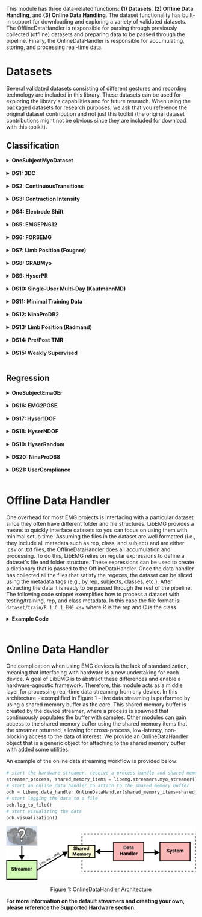<style>
    table {
        width: 100%;
    }
    .device_img {
        display: block;
        margin-left: auto;
        margin-right: auto;
        width: 50%;
        height: 50%;
    }
    .device_img_2 {
        display: block;
        margin-left: auto;
        margin-right: auto;
        width: 35%;
        height: 50%;
    }
</style>

This module has three data-related functions: **(1) Datasets**, **(2) Offline Data Handling**, and **(3) Online Data Handling**. The dataset functionality has built-in support for downloading and exploring a variety of validated datasets. The OfflineDataHandler is responsible for parsing through previously collected (offline) datasets and preparing data to be passed through the pipeline. Finally, the OnlineDataHandler is responsible for accumulating, storing, and processing real-time data. 

# Datasets
Several validated datasets consisting of different gestures and recording technology are included in this library. These datasets can be used for exploring the library's capabilities and for future research. When using the packaged datasets for research purposes, we ask that you reference the original dataset contribution and not just this toolkit (the original dataset contributions might not be obvious since they are included for download with this toolkit).

## Classification 

<!-- ------------- One Subject Myo -------------------- -->

<details>
<summary><b>OneSubjectMyoDataset</b></summary>

<br>

**Dataset Description:**
Simple one subject dataset. 

| Attribute          | Description |
| ------------------ | ----------- |
| **Num Subjects:**      | 1       |
| **Num Reps:**      | 12 Reps (i.e., 6 Trials x 2 Reps)|
| **Classes:**       | <ul><li>0 - Hand Open</li><li>1 - Hand Close</li><li>2 - No Movement</li><li>3 - Wrist Extension</li><li>4 - Wrist Flexion</li></ul>       |
| **Device:**        | Myo        |
| **Sampling Rates:** | 200 Hz        |
| **Auto Download:** | True       |


**Using the Dataset:**
```Python
from libemg.datasets import *
dataset = get_dataset_list()['OneSubjectMyo']()
odh = dataset.prepare_data()
```

**Dataset Location**
https://github.com/LibEMG/OneSubjectEMaGerDataset

**References:**
```
@ARTICLE{libemg,
  author={Eddy, Ethan and Campbell, Evan and Phinyomark, Angkoon and Bateman, Scott and Scheme, Erik},
  journal={IEEE Access}, 
  title={LibEMG: An Open Source Library to Facilitate the Exploration of Myoelectric Control}, 
  year={2023},
  volume={11},
  number={},
  pages={87380-87397},
  keywords={Electromyography;Prosthetics;Libraries;Human computer interaction;Feature extraction;Muscles;Control systems;Gesture recognition;Open source software;EMG;electromyography;toolkit;library;myoelectric control;gesture recognition},
  doi={10.1109/ACCESS.2023.3304544}}
```
-------------
</details>

<br>

<!-- ------------- 3DC -------------------- -->

<details>
<summary><b>DS1: 3DC</b></summary>

<br>

**Dataset Description:**
A relatively simple within session baseline.

| Attribute          | Description |
| ------------------ | ----------- |
| **Num Subjects:**      | 22       |
| **Num Reps:**      | 4 Training, 4 Testing       |
| **Classes:**       | <ul><li>0 - No Motion</li><li>1 - Radial Deviaton</li><li>2 - Wrist Flexion</li><li>3 - Ulnar Deviaton</li><li>4 - Wrist Extension</li><li>5 - Supination</li><li>6 - Pronation</li><li>7 - Power Grip</li><li>8- Open Hand</li><li>9 - Chuck Grip</li><li>10 - Pinch Grip</li></ul>       |
| **Device:**        | Delsys        |
| **Sampling Rates:** | 1000 Hz        |
| **Auto Download:** | True       |

**Using the Dataset:**
```Python
from libemg.datasets import *
dataset = get_dataset_list()['3DC']()
odh = dataset.prepare_data()
```

**Dataset Location**
https://github.com/LibEMG/3DCDataset

**References:**
```
@article{cote2019low,
  title={A low-cost, wireless, 3-D-printed custom armband for sEMG hand gesture recognition},
  author={C{\^o}t{\'e}-Allard, Ulysse and Gagnon-Turcotte, Gabriel and Laviolette, Fran{\c{c}}ois and Gosselin, Benoit},
  journal={Sensors},
  volume={19},
  number={12},
  pages={2811},
  year={2019},
  publisher={MDPI}
}
```
</details>
<br>

<!-- ------------- Continuous Transition -------------------- -->
<details>
<summary><b>DS2: ContinuousTransitions</b></summary>

<br>

**Dataset Description:**
The testing set in this dataset has continuous transitions between classes, providing a more realistic offline evaluation standard for myoelectric control.

| Attribute         | Description                                                                                          |
|-------------------|------------------------------------------------------------------------------------------------------|
| **Num Subjects:** | 43                                                                                                   |
| **Num Reps:**     | 6 Training (Ramp), 42 Transitions (All combinations of Transitions) x 6 Reps                         |
| **Classes:**      | <ul><li>0 - No Motion</li><li>1 - Wrist Flexion</li><li>2 - Wrist Extension</li><li>3 - Wrist Pronation</li><li>4 - Wrist Supination</li><li>5 - Hand Close</li><li>6 - Hand Open</li></ul> |
| **Device:**       | Delsys                                                                                               |
| **Sampling Rates:** | 2000 Hz                                                                                    |
| **Auto Download:** | False       |

**Using the Dataset:**
```Python
from libemg.datasets import *
dataset = get_dataset_list()['ContinuousTransitions']()
odh = dataset.prepare_data()
```

**Dataset Location**
https://unbcloud-my.sharepoint.com/:f:/g/personal/ecampbe2_unb_ca/EjgjhM9ZHJxOglKoAf062ngBf4wFj2Mn2bORKY1-aMYGRw?e=WkZNwI

**References:**
```
@ARTICLE{transitions,
  author={Raghu, Shriram Tallam Puranam and MacIsaac, Dawn and Scheme, Erik},
  journal={IEEE Journal of Biomedical and Health Informatics}, 
  title={Decision-Change Informed Rejection Improves Robustness in Pattern Recognition-Based Myoelectric Control}, 
  year={2023},
  volume={27},
  number={12},
  pages={6051-6061},
  doi={10.1109/JBHI.2023.3316599}}
```

</details>
</br>

<!-- ------------- Contraction Intensity -------------------- -->
<details>
<summary><b>DS3: Contraction Intensity</b></summary>

<br>

**Dataset Description:**
A contraction intensity dataset.

| Attribute         | Description                                                                                          |
|-------------------|------------------------------------------------------------------------------------------------------|
| **Num Subjects:** | 10                                                                                                   |
| **Num Reps:**     | 4 Ramp Reps (Train), 4 Reps x 20%, 30%, 40%, 50%, 60%, 70%, 80%, MVC (Test)                           |
| **Classes:**      | <ul><li>0 - No Motion</li><li>1 - Wrist Flexion</li><li>2 - Wrist Extension</li><li>3 - Wrist Pronation</li><li>4 - Wrist Supination</li><li>5 - Chuck Grip</li><li>6 - Hand Open</li></ul> |
| **Device:**       | BE328 by Liberating Technologies, Inc                                                                |
| **Sampling Rates:** | 1000 Hz                                                                                    |
| **Auto Download:** | True       |

**Using the Dataset:**
```Python
from libemg.datasets import *
dataset = get_dataset_list()['ContractionIntensity']()
odh = dataset.prepare_data()
```

**Dataset Location**
https://github.com/LibEMG/ContractionIntensity

**References:**
```
@article{contraction_intensity,
  title={Training strategies for mitigating the effect of proportional control on classification in pattern recognition--based myoelectric control},
  author={Scheme, Erik and Englehart, Kevin},
  journal={JPO: Journal of Prosthetics and Orthotics},
  volume={25},
  number={2},
  pages={76--83},
  year={2013},
  publisher={LWW}
}
```

</details>
</br>

<!-- ------------- ElectrodeShift -------------------- -->

<details>
<summary><b>DS4: Electrode Shift</b></summary>

<br>

**Dataset Description:**
An electrode shift confounding factors dataset.

| Attribute         | Description                                                                                          |
|-------------------|------------------------------------------------------------------------------------------------------|
| **Num Subjects:** | 21                                                                                                   |
| **Num Reps:**     | 5 Train (Before Shift), 8 Test (After Shift)                                                         |
| **Classes:**      | <ul><li>0 - Close</li><li>1 - Open</li><li>2 - Rest</li><li>3 - Flexion</li><li>4 - Extension</li></ul> |
| **Device:**       | Myo Armband                                                                                         |
| **Sampling Rates:** | 200 Hz                                                                                   |
| **Auto Download:** | True       |

**Using the Dataset:**
```Python
from libemg.datasets import *
dataset = get_dataset_list()['CIIL_ElectrodeShift']()
odh = dataset.prepare_data()
```

**Dataset Location**
https://github.com/LibEMG/CIILData

**References:**
```
@article{ciil_es,
  title={Context-informed incremental learning improves both the performance and resilience of myoelectric control},
  author={Campbell, Evan and Eddy, Ethan and Bateman, Scott and C{\^o}t{\'e}-Allard, Ulysse and Scheme, Erik},
  journal={Journal of NeuroEngineering and Rehabilitation},
  volume={21},
  number={1},
  pages={70},
  year={2024},
  publisher={Springer}
}
```

</details>
</br>

<!-- ------------- EMGEPN612 -------------------- -->
<details>
<summary><b>DS5: EMGEPN612</b></summary>

<br>

**Dataset Description:**
A large 612 user dataset for developing cross-user models.

| Attribute         | Description                                                                                          |
|-------------------|------------------------------------------------------------------------------------------------------|
| **Num Subjects:** | 612                                                                                                  |
| **Num Reps:**     | 50 Reps x 306 Users (Train), 25 Reps x 306 Users (Test) --> Cross User Split                        |
| **Classes:**      | <ul><li>0 - No Movement</li><li>1 - Hand Close</li><li>2 - Flexion</li><li>3 - Extension</li><li>4 - Hand Open</li><li>5 - Pinch</li></ul> |
| **Device:**       | Myo Armband                                                                                         |
| **Sampling Rates:** | 200 Hz                                                                                     |
| **Auto Download:** | True       |

**Using the Dataset:**
```Python
from libemg.datasets import *
dataset = get_dataset_list()['EMGEPN612']() # User Dependent 
dataset = get_dataset_list(cross_user=True)['EMGEPN612']() # User Independent 
odh = dataset.prepare_data()
```

**Dataset Location**
https://unbcloud-my.sharepoint.com/:u:/g/personal/ecampbe2_unb_ca/EWf3sEvRxg9HuAmGoBG2vYkBLyFv6UrPYGwAISPDW9dBXw?e=vjCA14

**References:**
```
@article{epn,
  title={EMG-EPN-612 Dataset. 2020},
  author={Benalc{\'a}zar, M and Barona, L and Valdivieso, L and Aguas, X and Zea, J},
  journal={DOI: https://doi. org/10.5281/zenodo},
  volume={4027874},
  year={2020}
}
```

</details>
</br>

<!-- ------------- FORSEMG -------------------- -->
<details>
<summary><b>DS6: FORSEMG</b></summary>

<br>

**Dataset Description:**
Twelve gestures elicited in three forearm orientations (neutral, pronation, and supination).

| Attribute         | Description                                                                                          |
|-------------------|------------------------------------------------------------------------------------------------------|
| **Num Subjects:** | 19                                                                                                   |
| **Num Reps:**     | 5 Train, 10 Test (2 Forearm Orientations x 5 Reps)                                                   |
| **Classes:**      | <ul><li>0 - Thump Up</li><li>1 - Index</li><li>2 - Right Angle</li><li>3 - Peace</li><li>4 - Index Little</li><li>5 - Thumb Little</li><li>6 - Hand Close</li><li>7 - Hand Open</li><li>8 - Wrist Flexion</li><li>9 - Wrist Extension</li><li>10 - Ulnar Deviation</li><li>11 - Radial Deviation</li></ul> |
| **Device:**       | Experimental Device                                                                                    |
| **Sampling Rates:** | 985 Hz                                                                                       |
| **Auto Download:** | False       |

**Using the Dataset:**
```Python
from libemg.datasets import *
dataset = get_dataset_list()['FORSEMG']()
odh = dataset.prepare_data()
```

**Dataset Location**
https://www.kaggle.com/datasets/ummerummanchaity/fors-emg-a-novel-semg-dataset

**References:**
```
@article{fors_emg,
  title={FORS-EMG: A Novel sEMG Dataset for Hand Gesture Recognition Across Multiple Forearm Orientations},
  author={Rumman, Umme and Ferdousi, Arifa and Hossain, Md Sazzad and Islam, Md Johirul and Ahmad, Shamim and Reaz, Mamun Bin Ibne and Islam, Md Rezaul},
  journal={arXiv preprint arXiv:2409.07484},
  year={2024}
}
```

</details>
</br>


<!-- ------------- Fougner -------------------- -->

<details>
<summary><b>DS7: Limb Position (Fougner)</b></summary>

<br>

**Dataset Description:**
A limb position dataset (with 5 static limb positions).

| Attribute         | Description                                                                                          |
|-------------------|------------------------------------------------------------------------------------------------------|
| **Num Subjects:** | 12                                                                                                   |
| **Num Reps:**     | 10 Reps (Train), 10 Reps x 4 Positions                                                                 |
| **Classes:**      | <ul><li>0 - Wrist Flexion</li><li>1 - Wrist Extension</li><li>2 - Pronation</li><li>3 - Supination</li><li>4 - Hand Open</li><li>5 - Power Grip</li><li>6 - Pinch Grip</li><li>7 - Rest</li></ul> |
| **Device:**       | BE328 by Liberating Technologies, Inc.                                                                |
| **Sampling Rates:** | 1000 Hz                                                                                     |
| **Auto Download:** | True       |


**Using the Dataset:**
```Python
from libemg.datasets import *
dataset = get_dataset_list()['FougnerLP']()
odh = dataset.prepare_data()
```

**Dataset Location**
https://github.com/LibEMG/LimbPosition

**References:**
```
@article{fougner_lp,
  title={Resolving the limb position effect in myoelectric pattern recognition},
  author={Fougner, Anders and Scheme, Erik and Chan, Adrian DC and Englehart, Kevin and Stavdahl, {\O}yvind},
  journal={IEEE Transactions on Neural Systems and Rehabilitation Engineering},
  volume={19},
  number={6},
  pages={644--651},
  year={2011},
  publisher={IEEE}
}
```

</details>
</br>

<!-- ------------- GrabMyo -------------------- -->
<details>
<summary><b>DS8: GRABMyo</b></summary>

<br>

**Dataset Description:**
A large cross-session dataset including 17 gestures elicited across 3 separate sessions.

| Attribute         | Description                                                                                          |
|-------------------|------------------------------------------------------------------------------------------------------|
| **Num Subjects:** | 43                                                                                                   |
| **Num Reps:**     | 7 Train, 14 Test (2 Separate Days x 7 Reps) --> Cross Day Split                                      |
| **Classes:**      | <ul><li>0 - Lateral Prehension</li><li>1 - Thumb Adduction</li><li>2 - Thumb and Little Finger Opposition</li><li>3 - Thumb and Index Finger Opposition</li><li>4 - Thumb and Index Finger Extension</li><li>5 - Thumb and Little Finger Extension</li><li>6 - Index and Middle Finger Extension</li><li>7 - Little Finger Extension</li><li>8 - Index Finger Extension</li><li>9 - Thumb Finger Extension</li><li>10 - Wrist Extension</li><li>11 - Wrist Flexion</li><li>12 - Forearm Supination</li><li>13 - Forearm Pronation</li><li>14 - Hand Open</li><li>15 - Hand Close</li><li>16 - Rest</li></ul> |
| **Device:**       | EMGUSB2+ device (OT Bioelletronica, Italy)                                                           |
| **Sampling Rates:** | 2048 Hz                                                                                      |
| **Auto Download:** | False       |

**Using the Dataset:**
```Python
from libemg.datasets import *
dataset = get_dataset_list()['GRABMyoBaseline']() # Baseline 
dataset = get_dataset_list()['GRABMyoCrossDay']() # CrossDay
odh = dataset.prepare_data()
```

**Dataset Location**
https://physionet.org/content/grabmyo/1.0.2/

**References:**
```
@article{grabmyo,
  title={Multi-day dataset of forearm and wrist electromyogram for hand gesture recognition and biometrics},
  author={Pradhan, Ashirbad and He, Jiayuan and Jiang, Ning},
  journal={Scientific data},
  volume={9},
  number={1},
  pages={733},
  year={2022},
  publisher={Nature Publishing Group UK London}
}
```

</details>
</br>

<!-- ------------- Hyser -------------------- -->

<details>
<summary><b>DS9: HyserPR</b></summary>

<br>

**Dataset Description:**
High Density Hyser pattern recognition (PR) dataset. Includes dynamic and maintenance tasks for 34 hand gestures.

| Attribute          | Description |
| ------------------ | ----------- |
| **Num Subjects:**      | 18       |
| **Num Reps:**      | 1 Train, 1 Test (Consisting of dynamic and maintanance tasks)     |
| **Classes:**       | <ul><li>1 - Thumb Extension</li><li>2 - Index Finger Extension</li><li>3 - Middle Finger Extension</li><li>4 - Ring Finger Extension</li><li>5 - Little Finger Extension</li><li>6 - Wrist Flexion</li><li>7 - Wrist Extension</li><li>8 - Wrist Radial</li><li>9 - Wrist Ulnar</li><li>10 - Wrist Pronation</li><li>11 - Wrist Supination</li><li>12 - Extension of Thumb and Index Fingers</li><li>13 - Extension of Index and Middle Fingers</li><li>14 - Wrist Flexion Combined with Hand Close</li><li>15 - Wrist Extension Combined with Hand Close</li><li>16 - Wrist Radial Combined with Hand Close</li><li>17 - Wrist Ulnar Combined with Hand Close</li><li>18 - Wrist Pronation Combined with Hand Close</li><li>19 - Wrist Supination Combined with Hand Close</li><li>20 - Wrist Flexion Combined with Hand Open</li><li>21 - Wrist Extension Combined with Hand Open</li><li>22 - Wrist Radial Combined with Hand Open</li><li>23 - Wrist Ulnar Combined with Hand Open</li><li>24 - Wrist Pronation Combined with Hand Open</li><li>25 - Wrist Supination Combined with Hand Open</li><li>26 - Extension of Thumb, Index and Middle Fingers</li><li>27 - Extension of Index, Middle and Ring Fingers</li><li>28 - Extension of Middle, Ring and Little Fingers</li><li>29 - Extension of Index, Middle, Ring and Little Fingers</li><li>30 - Hand Close</li><li>31 - Hand Open</li><li>32 - Thumb and Index Fingers Pinch</li><li>33 - Thumb, Index and Middle Fingers Pinch</li><li>34 - Thumb and Middle Fingers Pinch</li></ul>   |
| **Device:**        | OT Bioelettronica Quattrocento        |
| **Sampling Rates:** | 2048 Hz        |
| **Auto Download:** | False       |

**Using the Dataset:**
```Python
from libemg.datasets import *
dataset = get_dataset_list()['HyserPR']()
odh = dataset.prepare_data()
```

**Dataset Location**
https://www.physionet.org/content/hd-semg/2.0.0/

**References:**
```
@ARTICLE{hyser,
  author={Jiang, Xinyu and Liu, Xiangyu and Fan, Jiahao and Ye, Xinming and Dai, Chenyun and Clancy, Edward A. and Akay, Metin and Chen, Wei},
  journal={IEEE Transactions on Neural Systems and Rehabilitation Engineering}, 
  title={Open Access Dataset, Toolbox and Benchmark Processing Results of High-Density Surface Electromyogram Recordings}, 
  year={2021},
  volume={29},
  number={},
  pages={1035-1046},
  doi={10.1109/TNSRE.2021.3082551}}
```
</details>
<br>

<!-- ------------- Kauffman -------------------- -->
<details>
<summary><b>DS10: Single-User Multi-Day (KaufmannMD)</b></summary>

<br>

**Dataset Description:**
A single subject, multi-day (120 days) collection.

| Attribute         | Description                                                                                          |
|-------------------|------------------------------------------------------------------------------------------------------|
| **Num Subjects:** | 1                                                                                                   |
| **Num Reps:**     | 1 rep per day, 120 days total. 60/60 train-test split                                                |
| **Classes:**      | <ul><li>0 - No Motion</li><li>1 - Wrist Extension</li><li>2 - Wrist Flexion</li><li>3 - Wrist Adduction</li><li>4 - Wrist Abduction</li><li>5 - Wrist Supination</li><li>6 - Wrist Pronation</li><li>7 - Hand Open</li><li>8 - Hand Closed</li><li>9 - Key Grip</li><li>10 - Index Point</li></ul> |
| **Device:**       | MindMedia                                                                                           |
| **Sampling Rates:** | 2048 Hz                                                                                     |
| **Auto Download:** | True       |

**Using the Dataset:**
```Python
from libemg.datasets import *
dataset = get_dataset_list()['KaufmannMD']()
odh = dataset.prepare_data()
```

**Dataset Location**
https://github.com/LibEMG/MultiDay

**References:**
```
@INPROCEEDINGS{kaufmann,
  author={Kaufmann, Paul and Englehart, Kevin and Platzner, Marco},
  booktitle={2010 Annual International Conference of the IEEE Engineering in Medicine and Biology}, 
  title={Fluctuating emg signals: Investigating long-term effects of pattern matching algorithms}, 
  year={2010},
  volume={},
  number={},
  pages={6357-6360},
  doi={10.1109/IEMBS.2010.5627288}}
```

</details>
</br>

<!-- ------------- MinimalData -------------------- -->

<details>
<summary><b>DS11: Minimal Training Data</b></summary>

<br>

**Dataset Description:**
The goal of this Myo dataset is to explore how well models perform when they have a limited amount of training data (1s per class).

| Attribute         | Description                                                                                          |
|-------------------|------------------------------------------------------------------------------------------------------|
| **Num Subjects:** | 11                                                                                                   |
| **Num Reps:**     | 1 Train, 15 Test                                                                               |
| **Classes:**      | <ul><li>0 - Close</li><li>1 - Open</li><li>2 - Rest</li><li>3 - Flexion</li><li>4 - Extension</li></ul> |
| **Device:**       | Myo Armband                                                                                         |
| **Sampling Rates:** | 200 Hz                                                                                     |
| **Auto Download:** | True       |


**Using the Dataset:**
```Python
from libemg.datasets import *
dataset = get_dataset_list()['CIIL_MinimalData']()
odh = dataset.prepare_data()
```

**Dataset Location**
https://github.com/LibEMG/CIILData

**References:**
```
@inproceedings{ciil_md,
  title={Leveraging task-specific context to improve unsupervised adaptation for myoelectric control},
  author={Eddy, Ethan and Campbell, Evan and Bateman, Scott and Scheme, Erik},
  booktitle={2023 IEEE International Conference on Systems, Man, and Cybernetics (SMC)},
  pages={4661--4666},
  year={2023},
  organization={IEEE}
}
```

</details>
</br>

<!-- ------------- NinaProDB2 -------------------- -->

<details>
<summary><b>DS12: NinaProDB2</b></summary>

<br>

**Dataset Description:**
The Ninapro DB2 is a dataset that can be used to test how algorithms perform for large gesture sets. The dataset contains 6 repetitions of 50 motion classes (plus optional rest) that were recorded using 12 Delsys Trigno electrodes around the forearm.

| Attribute          | Description |
| ------------------ | ----------- |
| **Num Subjects:**      | 40       |
| **Num Reps:**      | 6 |
| **Classes:**       | 50 [Nina Pro DB2](http://ninapro.hevs.ch/node/123)    |
| **Device:**        | Delsys        |
| **Sampling Rates:** | 2000 Hz        |
| **Auto Download:** | False       |

**Using the Dataset:**
```Python
from libemg.datasets import *
dataset = get_dataset_list()['NinaProDB2']()
odh = dataset.prepare_data()
```

**Dataset Location**
Note, this dataset will not be automatically downloaded. To download this dataset, please see [Nina DB2](http://ninapro.hevs.ch/node/17). Simply download the ZIPs and place them in a folder and LibEMG will handle the rest. All credit for this dataset should be given to the original authors. 

**References:**
```
@article{db2,
  title={Electromyography data for non-invasive naturally-controlled robotic hand prostheses},
  author={Atzori, Manfredo and Gijsberts, Arjan and Castellini, Claudio and Caputo, Barbara and Hager, Anne-Gabrielle Mittaz and Elsig, Simone and Giatsidis, Giorgio and Bassetto, Franco and M{\"u}ller, Henning},
  journal={Scientific data},
  volume={1},
  number={1},
  pages={1--13},
  year={2014},
  publisher={Nature Publishing Group}
}
```
-------------

</details>
</br>

<!-- ------------- Radmand -------------------- -->
<details>
<summary><b>DS13: Limb Position (Radmand)</b></summary>

<br>

**Dataset Description:**
A large limb position dataset (with 16 static limb positions).

| Attribute         | Description                                                                                          |
|-------------------|------------------------------------------------------------------------------------------------------|
| **Num Subjects:** | 10                                                                                                   |
| **Num Reps:**     | 4 Reps (Train), 4 Reps x 15 Positions                                                                |
| **Classes:**      | <ul><li>Mapping is Uncertain</li></ul>                                                                    |
| **Device:**       | DelsysTrigno                                                                                         |
| **Sampling Rates:** | 1000 Hz                                                                                     |
| **Auto Download:** | True       |

**Using the Dataset:**
```Python
from libemg.datasets import *
dataset = get_dataset_list()['RadmandLP']()
odh = dataset.prepare_data()
```

**Dataset Location**
https://github.com/LibEMG/LimbPosition

**References:**
```
@INPROCEEDINGS{radmand_lp,
  author={Radmand, A. and Scheme, E. and Englehart, K.},
  booktitle={2014 36th Annual International Conference of the IEEE Engineering in Medicine and Biology Society}, 
  title={A characterization of the effect of limb position on EMG features to guide the development of effective prosthetic control schemes}, 
  year={2014},
  volume={},
  number={},
  pages={662-667},
  keywords={},
  doi={10.1109/EMBC.2014.6943678}}
```

</details>
</br>

<!-- ------------- TMR -------------------- -->
<details>
<summary><b>DS14: Pre/Post TMR</b></summary>

<br>

**Dataset Description:**
6 subjects, 8 reps, 24 motions, pre/post intervention.

| Attribute         | Description                                                                                          |
|-------------------|------------------------------------------------------------------------------------------------------|
| **Num Subjects:** | 6                                                                                                   |
| **Num Reps:**     | 8 reps per motion (pre/post intervention)                                                           |
| **Classes:**      | <ul><li>0 - Hand Open</li><li>1 - Key Grip</li><li>2 - Power Grip</li><li>3 - Fine Pinch Opened</li><li>4 - Fine Pinch Closed</li><li>5 - Tripod Opened</li><li>6 - Tripod Closed</li><li>7 - Tool</li><li>8 - Hook</li><li>9 - Index Point</li><li>10 - Thumb Flexion</li><li>11 - Thumb Extension</li><li>12 - Thumb Abduction</li><li>13 - Thumb Adduction</li><li>14 - Index Flexion</li><li>15 - Ring Flexion</li><li>16 - Pinky Flexion</li><li>17 - Wrist Supination</li><li>18 - Wrist Pronation</li><li>19 - Wrist Flexion</li><li>20 - Wrist Extension</li><li>21 - Radial Deviation</li><li>22 - Ulnar Deviation</li><li>23 - No Motion</li></ul> |
| **Device:**       | Ag/AgCl                                                                                             |
| **Sampling Rates:** | 1000 Hz                                                                                     |
| **Auto Download:** | True       |

**Using the Dataset:**
```Python
from libemg.datasets import *
dataset = get_dataset_list()['TMRShirleyRyanAbilityLab']()
odh = dataset.prepare_data()
```

**Dataset Location**
https://github.com/LibEMG/TMR_ShirleyRyanAbilityLab

**References:**
```
@article{tmr,
  title={Myoelectric prosthesis hand grasp control following targeted muscle reinnervation in individuals with transradial amputation},
  author={Simon, Ann M and Turner, Kristi L and Miller, Laura A and Dumanian, Gregory A and Potter, Benjamin K and Beachler, Mark D and Hargrove, Levi J and Kuiken, Todd A},
  journal={PloS one},
  volume={18},
  number={1},
  pages={e0280210},
  year={2023},
  publisher={Public Library of Science San Francisco, CA USA}
}
```

</details>
</br>

<!-- ------------- CIIL_WeaklySupervised -------------------- -->

<details>
<summary><b>DS15: Weakly Supervised</b></summary>

<br>

**Dataset Description:**
A weakly supervised environment with sparse supervised calibration.

| Attribute         | Description                                                                                          |
|-------------------|------------------------------------------------------------------------------------------------------|
| **Num Subjects:** | 16                                                                                                   |
| **Num Reps:**     | 30 min weakly supervised, 1 rep calibration, 14 reps test                                            |
| **Classes:**      | <ul><li>0 - Close</li><li>1 - Open</li><li>2 - Rest</li><li>3 - Flexion</li><li>4 - Extension</li></ul> |
| **Device:**       | OyMotion gForcePro+ EMG Armband                                                                     |
| **Sampling Rates:** | 1000 Hz                                                                                    |
| **Auto Download:** | True       |

**Using the Dataset:**
```Python
from libemg.datasets import *
dataset = get_dataset_list('WEAKLYSUPERVISED')['CIIL_WeaklySupervised']()
odh = dataset.prepare_data()
```

**Dataset Location**
https://github.com/LibEMG/WS_CIIL

**References:**
```
@ARTICLE{10802919,
  author={Campbell, Evan and Eddy, Ethan and Isabel, Xavier and Bateman, Scott and Gosselin, Benoit and Côté-Allard, Ulysse and Scheme, Erik},
  journal={IEEE Transactions on Neural Systems and Rehabilitation Engineering}, 
  title={Screen Guided Training Does Not Capture Goal-Oriented Behaviors: Learning Myoelectric Control Mappings From Scratch Using Context Informed Incremental Learning}, 
  year={2025},
  volume={33},
  number={},
  pages={332-342},
  keywords={Training;Electromyography;Games;Data models;Calibration;Adaptation models;Context modeling;Predictive models;Pipelines;Wrist;Electromyography (EMG);deep learning;incremental learning;gesture recognition;zero-shot},
  doi={10.1109/TNSRE.2024.3518059}}
```

</details>
</br>


## Regression 

<!-- ------------- One Subject EmaGer -------------------- -->

<details>
<summary><b>OneSubjectEmaGEr</b></summary>

<br>

**Dataset Description:**
Simple one subject regression dataset. 

| Attribute          | Description |
| ------------------ | ----------- |
| **Num Subjects:**      | 1       |
| **Num Reps:**      | 5 Reps |
| **Classes:**       | <ul><li>0: Hand Close (-) / Hand Open (+) </li><li>Pronation (-) / Supination (+)</li></li></ul>       |
| **Device:**        | EmaGEr        |
| **Sampling Rates:** | 1010 Hz        |
| **Auto Download:** | True       |


**Using the Dataset:**
```Python
from libemg.datasets import *
dataset = get_dataset_list('REGRESSION')['OneSubjectMyo']()
odh = dataset.prepare_data()
```

**Dataset Location**
https://github.com/LibEMG/OneSubjectMyoDataset

**References:**
```
@ARTICLE{libemg,
  author={Eddy, Ethan and Campbell, Evan and Phinyomark, Angkoon and Bateman, Scott and Scheme, Erik},
  journal={IEEE Access}, 
  title={LibEMG: An Open Source Library to Facilitate the Exploration of Myoelectric Control}, 
  year={2023},
  volume={11},
  number={},
  pages={87380-87397},
  doi={10.1109/ACCESS.2023.3304544}}
```
</details>

<br>

<!-- ------------- EMG2POSE -------------------- -->

<details>  
<summary><b>DS16: EMG2POSE</b></summary>  

<br>

**Dataset Description:**  
A large dataset from ctrl-labs (Meta) for joint angle estimation. Note that not all subjects have all stages.

| Attribute         | Description                                                                                                  |
|-------------------|--------------------------------------------------------------------------------------------------------------|
| **Num Subjects:** | 193                                                                                                          |
| **Num Reps:**     | N/A                                                                                                          |
| **Classes:**      | <ul><li>FingerPinches1 - AllFingerPinchesThumbSwipeThumbRotate</li><li>Object1 - CoffeePanicPete</li><li>Counting1 - CountingUpDownFaceSideAway</li><li>Counting2 - CountingUpDownFingerWigglingSpreading</li><li>DoorknobFingerGraspFistGrab - DoorknobFingerGraspFistGrab</li><li>Throwing - FastPongFronthandBackhandThrowing</li><li>Abduction - FingerAbductionSeries</li><li>FingerFreeform - FingerFreeform</li><li>FingerPinches2 - FingerPinchesSingleFingerPinchesMultiple</li><li>HandHandInteractions - FingerTouchPalmClapmrburns</li><li>Wiggling1 - FingerWigglingSpreading</li><li>Punch - GraspPunchCloseFar</li><li>Gesture1 - HandClawGraspFlicks</li><li>StaticHands - HandDeskSeparateClaspedChest</li><li>FingerPinches3 - HandOverHandAllFingerPinchesThumbSwipeThumbRotate</li><li>Wiggling2 - HandOverHandCountingUpDownFingerWigglingSpreading</li><li>Unconstrained - unconstrained</li><li>Gesture2 - HookEmHornsOKScissors</li><li>FingerPinches4 - IndexPinchesMiddlePinchesThumbswipes</li><li>Pointing - IndividualFingerPointingSnap</li><li>Freestyle1 - OneHandedFreeStyle</li><li>Object2 - PlayBlocksChess</li><li>Draw - PokeDrawPinchRotateclosefar</li><li>Poke - PokePinchCloseFar</li><li>Gesture3 - ShakaVulcanPeace</li><li>ThumbsSwipes - ThumbsSwipesWholeHand</li><li>ThumbRotations - ThumbsUpDownThumbRotationsCWCCWP</li><li>Freestyle2 - TwoHandedFreeStyle</li><li>WristFlex - WristFlexionAbduction</li></ul> |
| **Device:**       | Ctrl Labs Armband                                                                                           |
| **Sampling Rates:** | 2000 Hz                                                                                                   |
| **Auto Download:** | False       |

**Using the Dataset:**  
```Python
from libemg.datasets import *
dataset = get_dataset_list('REGRESSION')['EMG2POSE']() # Within USer 
dataset = get_dataset_list('REGRESSION', cross_user=True)['EMG2POSE']() # Cross User 
odh = dataset.prepare_data()
```

**Dataset Location**
https://fb-ctrl-oss.s3.amazonaws.com/emg2pose/emg2pose_dataset.tar

**References:**
```
@inproceedings{salteremg2pose,
  title={emg2pose: A Large and Diverse Benchmark for Surface Electromyographic Hand Pose Estimation},
  author={Salter, Sasha and Warren, Richard and Schlager, Collin and Spurr, Adrian and Han, Shangchen and Bhasin, Rohin and Cai, Yujun and Walkington, Peter and Bolarinwa, Anuoluwapo and Wang, Robert and others},
  booktitle={The Thirty-eight Conference on Neural Information Processing Systems Datasets and Benchmarks Track}
}
```

</details>
</br>


<!-- ------------- Hyser 1DOF -------------------- -->
<details>  
<summary><b>DS17: Hyser1DOF</b></summary>  

<br>

**Dataset Description:**  
Hyser 1 DOF dataset. Includes within-DOF finger movements. Ground truth finger forces are recorded for use in finger force regression.
<br>

| Attribute         | Description                                                                                               |
|-------------------|-----------------------------------------------------------------------------------------------------------|
| **Num Subjects:** | 20                                                                                                         |
| **Num Reps:**     | 3                                                                                                         |
| **Classes:**      |   <ul><li>1 - Thumb</li><li>2 - Index</li><li>3 - Middle</li><li>4 - Ring</li><li>5 - Little</li></ul>  |
| **Device:**        | OT Bioelettronica Quattrocento        |
| **Sampling Rates:** | 2048 Hz        |
| **Auto Download:** | False       |

**Using the Dataset:**  
```Python
from libemg.datasets import *
dataset = get_dataset_list('REGRESSION')['Hyser1DOF']()
odh = dataset.prepare_data()
```

**Dataset Location**
https://www.physionet.org/content/hd-semg/2.0.0/

**References:**
```
@ARTICLE{hyser,
  author={Jiang, Xinyu and Liu, Xiangyu and Fan, Jiahao and Ye, Xinming and Dai, Chenyun and Clancy, Edward A. and Akay, Metin and Chen, Wei},
  journal={IEEE Transactions on Neural Systems and Rehabilitation Engineering}, 
  title={Open Access Dataset, Toolbox and Benchmark Processing Results of High-Density Surface Electromyogram Recordings}, 
  year={2021},
  volume={29},
  number={},
  pages={1035-1046},
  doi={10.1109/TNSRE.2021.3082551}}
```

</details>
</br>

<!-- ------------- Hyser NDOF -------------------- -->
<details>  
<summary><b>DS18: HyserNDOF</b></summary>  

<br>

**Dataset Description:**  
Hyser N DOF dataset. Includes combined finger movements. Ground truth finger forces are recorded for use in finger force regression.
<br>

| Attribute         | Description                                                                                               |
|-------------------|-----------------------------------------------------------------------------------------------------------|
| **Num Subjects:** | 20                                                                                                         |
| **Num Reps:**     | 2                                                                                                         |
| **Classes:**      |   <ul><li>1 - Thumb + Index</li><li>2 - Thumb + Middle</li><li>3 - Thumb + Ring</li><li>4 - Thumb + Little</li><li>5 - Index + Middle</li><li>6 - Thumb + Index + Middle</li><li>7 - Index + Middle + Ring</li><li>8 - Middle + Ring + Little</li><li>9 - Index + Middle + Ring + Little</li><li>10 - All Fingers</li><li>11 - Thumb + Index (Opposing)</li><li>12 - Thumb + Middle (Opposing)</li><li>13 - Thumb + Ring (Opposing)</li><li>14 - Thumb + Little (Opposing)</li><li>15 - Index + Middle (Opposing)</li></ul>  |
| **Device:**        | OT Bioelettronica Quattrocento        |
| **Sampling Rates:** | 2048 Hz        |
| **Auto Download:** | False       |

**Using the Dataset:**  
```Python
from libemg.datasets import *
dataset = get_dataset_list('REGRESSION')['HyserNDOF']()
odh = dataset.prepare_data()
```

**Dataset Location**
https://www.physionet.org/content/hd-semg/2.0.0/

**References:**
```
@ARTICLE{hyser,
  author={Jiang, Xinyu and Liu, Xiangyu and Fan, Jiahao and Ye, Xinming and Dai, Chenyun and Clancy, Edward A. and Akay, Metin and Chen, Wei},
  journal={IEEE Transactions on Neural Systems and Rehabilitation Engineering}, 
  title={Open Access Dataset, Toolbox and Benchmark Processing Results of High-Density Surface Electromyogram Recordings}, 
  year={2021},
  volume={29},
  number={},
  pages={1035-1046},
  doi={10.1109/TNSRE.2021.3082551}}
```

</details>
</br>

<!-- ------------- Hyser Random -------------------- -->
<details>  
<summary><b>DS19: HyserRandom</b></summary>  

<br>

**Dataset Description:**  
Hyser random dataset. Includes random motions performed by users. Ground truth finger forces are recorded for use in finger force regression.
<br>

| Attribute         | Description                                                                                               |
|-------------------|-----------------------------------------------------------------------------------------------------------|
| **Num Subjects:** | 19                                                                                                         |
| **Num Reps:**     | 5                                                                                                         |
| **Classes:**      |   Random  |
| **Device:**        | OT Bioelettronica Quattrocento        |
| **Sampling Rates:** | 2048 Hz        |
| **Auto Download:** | False       |

**Using the Dataset:**  
```Python
from libemg.datasets import *
dataset = get_dataset_list('REGRESSION')['HyserRandom']()
odh = dataset.prepare_data()
```

**Dataset Location**
https://www.physionet.org/content/hd-semg/2.0.0/

**References:**
```
@ARTICLE{hyser,
  author={Jiang, Xinyu and Liu, Xiangyu and Fan, Jiahao and Ye, Xinming and Dai, Chenyun and Clancy, Edward A. and Akay, Metin and Chen, Wei},
  journal={IEEE Transactions on Neural Systems and Rehabilitation Engineering}, 
  title={Open Access Dataset, Toolbox and Benchmark Processing Results of High-Density Surface Electromyogram Recordings}, 
  year={2021},
  volume={29},
  number={},
  pages={1035-1046},
  doi={10.1109/TNSRE.2021.3082551}}
```

</details>
</br>

<!-- ------------- DB8 -------------------- -->

<details>
<summary><b>DS20: NinaProDB8</b></summary>

| Attribute          | Description |
| ------------------ | ----------- |
| **Num Subjects:**      | 12       |
| **Num Reps:**      | 20 Training, 2 Testing |
| **Classes:**       | 9 [NinaProDB8](http://ninapro.hevs.ch/DB8)    |
| **Device:**        | Delsys        |
| **Sampling Rates:** | 1111 Hz        |
| **Auto Download:** | False       |

**Using the Dataset:**
```Python
from libemg.datasets import *
dataset = get_dataset_list('REGRESSION')['NinaProDB8']()
odh = dataset.prepare_data()
```

**Dataset Location**
Note, this dataset will not be automatically downloaded. To download this dataset, please see [Nina DB8](http://ninapro.hevs.ch/DB8). Simply download the ZIPs and place them in a folder and LibEMG will handle the rest. All credit for this dataset should be given to the original authors. 

**References:**
```
@article{db8,
  title={Effect of user practice on prosthetic finger control with an intuitive myoelectric decoder},
  author={Krasoulis, Agamemnon and Vijayakumar, Sethu and Nazarpour, Kianoush},
  journal={Frontiers in neuroscience},
  volume={13},
  pages={891},
  year={2019},
  publisher={Frontiers Media SA}
}
```
</details>
</br>


<!-- ------------- User Compliance -------------------- -->
<details>  
<summary><b>DS21: UserCompliance</b></summary>  

<br>

**Dataset Description:**  
Regression dataset used for investigation into user compliance during mimic training.
<br>

| Attribute         | Description                                                                                               |
|-------------------|-----------------------------------------------------------------------------------------------------------|
| **Num Subjects:** | 6                                                                                                         |
| **Num Reps:**     | 5                                                                                                         |
| **Classes:**      | <ul><li>0 - Hand Close (-) / Hand Open (+)</li><li>1 - Pronation (-) / Supination (+)</li></ul>           |
| **Device:**       | EMaGer                                                                                                    |
| **Sampling Rates:** | 1010 Hz                                                                                                |
| **Auto Download:** | True       |

**Using the Dataset:**  
```Python
from libemg.datasets import *
dataset = get_dataset_list('REGRESSION')['UserCompliance']()
odh = dataset.prepare_data()
```

**Dataset Location**
https://github.com/LibEMG/UserComplianceDataset

**References:**
```
@inproceedings{morrell2024exploring,
  title={Exploring user compliance in the training of regression-based myoelectric control},
  author={Morrell, Christian and Campbell, Evan and Scheme, Erik},
  booktitle={Myoelectric Controls Symposium},
  year={2024}
}
```

</details>
</br>


# Offline Data Handler 
One overhead for most EMG projects is interfacing with a particular dataset since they often have different folder and file structures. LibEMG provides a means to quickly interface datasets so you can focus on using them with minimal setup time. Assuming the files in the dataset are well formatted (i.e., they include all metadata such as rep, class, and subject) and are either .csv or .txt files, the OfflineDataHandler does all accumulation and processing. To do this, LibEMG relies on regular expressions to define a dataset's file and folder structure. These expressions can be used to create a dictionary that is passed to the OfflineDataHandler. Once the data handler has collected all the files that satisfy the regexes, the dataset can be sliced using the metadata tags (e.g., by rep, subjects, classes, etc.). After extracting the data it is ready to be passed through the rest of the pipeline. The following code snippet exemplifies how to process a dataset with testing/training, rep, and class metadata. In this case the file format is: `dataset/train/R_1_C_1_EMG.csv` where R is the rep and C is the class.

<details>
<summary><b>Example Code</b></summary>

```Python
from libemg.data_handler import OfflineDataHandler, RegexFilter
dataset_folder = 'dataset'
regex_filters = [
    RegexFilter(left_bound = "dataset/", right_bound="/", values = sets_values, description='sets'),
    RegexFilter(left_bound = "_C_", right_bound="_EMG.csv", values = classes_values, description='classes'),
    RegexFilter(left_bound = "R_", right_bound="_C_", values = reps_values, description='reps')
]
odh = OfflineDataHandler()
odh.get_data(folder_location=dataset_folder, regex_filters=regex_filters, delimiter=",")

# Extract training data:
train_odh = odh.isolate_data(key="sets", values=[0])
train_windows, train_metadata = train_odh.parse_windows(50,25)

# Extract features
fe = FeatureExtractor()
feature_list = fe.get_feature_list()
training_features = fe.extract_features(feature_list, train_windows)
```

</details>
</br>

# Online Data Handler 

One complication when using EMG devices is the lack of standardization, meaning that interfacing with hardware is a new undertaking for each device. A goal of LibEMG is to abstract these differences and enable a hardware-agnostic framework. Therefore, this module acts as a middle layer for processing real-time data streaming from any device. In this architecture - exemplified in Figure 1 – live data streaming is performed by using a shared memory buffer as the core. This shared memory buffer is created by the device streamer, where a process is spawned that continuously populates the buffer with samples. Other modules can gain access to the shared memory buffer using the shared memory items that the streamer returned, allowing for cross-process, low-latency, non-blocking access to the data of interest. We provide an OnlineDataHandler object that is a generic object for attaching to the shared memory buffer with added some utilities.
 
An example of the online data streaming workflow is provided below:
 
```Python
# start the hardware streamer, receive a process handle and shared memory descriptors
streamer_process, shared_memory_items = libemg.streamers.myo_streamer()
# start an online data handler to attach to the shared memory buffer
odh = libemg.data_handler.OnlineDataHandler(shared_memory_items=shared_memory_items)
# start logging the data to a file
odh.log_to_file()
# start visualizing the data
odh.visualization()
```

![alt text](online_dh.png)
<center> <p> Figure 1: OnlineDataHandler Architecture</p> </center>

**For more information on the default streamers and creating your own, please reference the Supported Hardware section.** 
